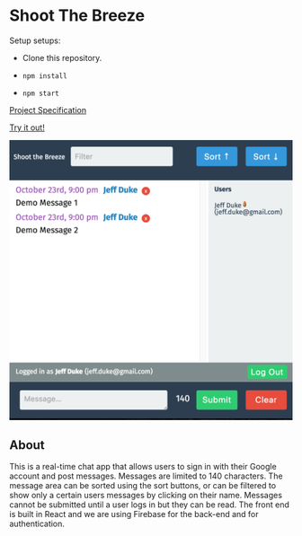 # Shoot The Breeze

Setup setups:

- Clone this repository.
- `npm install`

- `npm start`


[Project Specification](http://frontend.turing.io/projects/shoot-the-breeze)

[Try it out!](https://shoot-the-breeze-9f4d8.firebaseapp.com/)

![Shoot-The-Breeze ScreenShot](https://github.com/Jeff-Duke/shoot-the-breeze/blob/master/public/Screen%20Shot%202016-10-30%20at%2009.33.46.png "Shoot The Breeze ScreenShot")


## About
This is a real-time chat app that allows users to sign in with their Google account and post messages.  Messages are limited to 140 characters.  The message area can be sorted using the sort buttons, or can be filtered to show only a certain users messages by clicking on their name.  Messages cannot be submitted until a user logs in but they can be read.  The front end is built in React and we are using Firebase for the back-end and for authentication.
